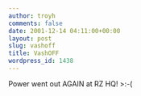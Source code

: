 ```yaml
---
author: troyh
comments: false
date: 2001-12-14 04:11:00+00:00
layout: post
slug: vashoff
title: VashOFF
wordpress_id: 1438
---
```


Power went out AGAIN at RZ HQ! >:-(
